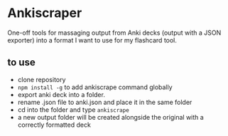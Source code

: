 # Ankiscraper

One-off tools for massaging output from Anki decks (output with a JSON exporter) into a format I want to use for my flashcard tool.

## to use

* clone repository
* ```npm install -g``` to add ankiscrape command globally
* export anki deck into a folder.
* rename .json file to anki.json and place it in the same folder
* cd into the folder and type ```ankiscrape```
* a new output folder will be created alongside the original with a correctly formatted deck
